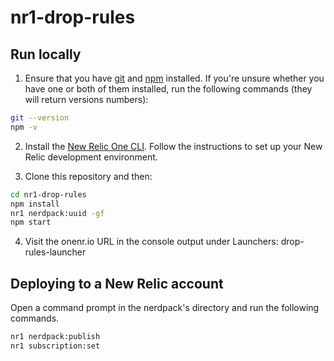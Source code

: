 # nr1-drop-rules

## Run locally

1. Ensure that you have [git](https://git-scm.com/book/en/v2/Getting-Started-Installing-Git) and [npm](https://www.npmjs.com/get-npm) installed. If you're unsure whether you have one or both of them installed, run the following commands (they will return versions numbers):

```bash
git --version
npm -v
```

2. Install the [New Relic One CLI](https://one.newrelic.com/launcher/developer-center.launcher). Follow the instructions to set up your New Relic development environment.

3. Clone this repository and then:

```bash
cd nr1-drop-rules
npm install
nr1 nerdpack:uuid -gf
npm start
```

4. Visit the onenr.io URL in the console output under Launchers: drop-rules-launcher

## Deploying to a New Relic account

Open a command prompt in the nerdpack's directory and run the following commands.

```bash
nr1 nerdpack:publish
nr1 subscription:set

